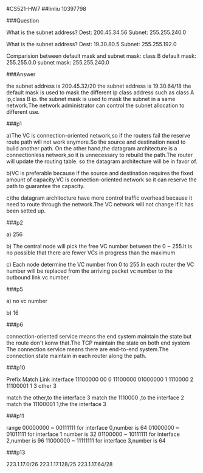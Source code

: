 #CS521-HW7
##linliu 10397798

###Question

What is the subnet address?
Dest: 200.45.34.56
Subnet: 255.255.240.0

What is the subnet address?
Dest: 19.30.80.5
Subnet: 255.255.192.0

Comparision between default mask and subnet mask:
class B default mask: 255.255.0.0
subnet mask: 255.255.240.0

###Answer

the subnet address is 200.45.32/20
the subnet address is 19.30.64/18
the default mask is used to mask the different ip class address such as class A ip,class B ip.
the subnet mask is used to mask the subnet in a same network.The network administrator can control the subnet allocation to different use.

###p1

a)The VC is connection-oriented network,so if the routers fail the reserve route path will not work anymore.So the source and destination need to bulid another path.
On the other hand,the datagram architecture is a connectionless network,so it is unnecessary to rebuild the path.The router will update the routing table.
so the datagram architecture will be in favor of.

b)VC is preferable because if the source and destination requires the fixed amount of capacity.VC is connection-oriented network so it can reserve the path to guarantee the capacity.

c)the datagram architecture have more control traffic overhead because it need to route through the network.The VC network will not change if it has been setted up.

###p2

a) 256

b) The central node will pick the free VC number between the 0 ~ 255.It is no possible that there are fewer VCs in progress than the maximum

c) Each node determine the VC number fron 0 to 255.In each router the VC number will be replaced from the arriving packet vc number to the outbound link vc number.

###p5

a) no vc number

b) 16

###p6

connection-oriented service means the end system maintain the state but the route don't konw that.The TCP maintain the state on both end system
The connection service means there are end-to-end system.The connection state maintain in each router along the path.

###p10

Prefix Match                  Link interface
11100000 00                   0
11100000 01000000             1
1110000                       2
11100001 1                    3
other                         3

match the other,to the interface 3
match the 1110000 ,to the interface 2
match the 11100001 1,the the interface 3

###p11

range
00000000 ~ 00111111 for interface 0,number is 64
01000000 ~ 01011111 for interface 1 number is 32
01100000 ~ 10111111 for interface 2,number is 96
11000000 ~ 11111111 for interface 3,number is 64



###p13

223.1.17.0/26
223.1.17.128/25
223.1.17.64/28


